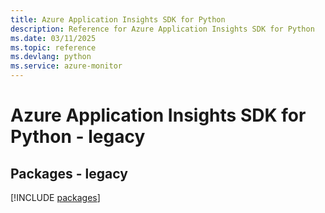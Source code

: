 ```yaml
---
title: Azure Application Insights SDK for Python
description: Reference for Azure Application Insights SDK for Python
ms.date: 03/11/2025
ms.topic: reference
ms.devlang: python
ms.service: azure-monitor
---
```

# Azure Application Insights SDK for Python - legacy
## Packages - legacy
[!INCLUDE [packages](application-insights-index.md)]